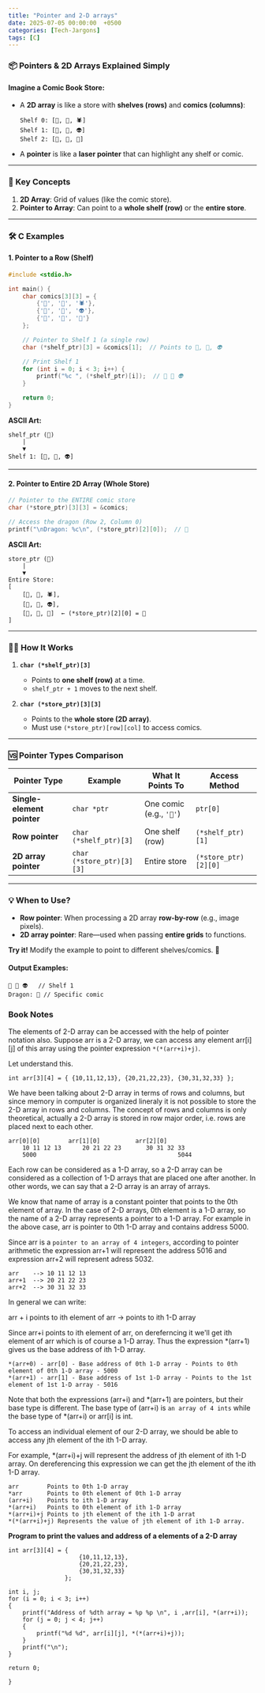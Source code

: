 ```yaml
---
title: "Pointer and 2-D arrays"
date: 2025-07-05 00:00:00  +0500
categories: [Tech-Jargons]
tags: [C]
---
```


### **📦 Pointers & 2D Arrays Explained Simply**

#### **Imagine a Comic Book Store:**
- A **2D array** is like a store with **shelves (rows)** and **comics (columns)**:
  ```
  Shelf 0: [🦸, 🦇, 🕷️]
  Shelf 1: [👾, 🤖, 👽]
  Shelf 2: [🐉, 🦄, 🦕]
  ```
- A **pointer** is like a **laser pointer** that can highlight any shelf or comic.

---

### **🔑 Key Concepts**
1. **2D Array**: Grid of values (like the comic store).
2. **Pointer to Array**: Can point to a **whole shelf (row)** or the **entire store**.

---

### **🛠️ C Examples**

#### **1. Pointer to a Row (Shelf)**
```c
#include <stdio.h>

int main() {
    char comics[3][3] = {
        {'🦸', '🦇', '🕷️'},
        {'👾', '🤖', '👽'},
        {'🐉', '🦄', '🦕'}
    };

    // Pointer to Shelf 1 (a single row)
    char (*shelf_ptr)[3] = &comics[1];  // Points to 👾, 🤖, 👽

    // Print Shelf 1
    for (int i = 0; i < 3; i++) {
        printf("%c ", (*shelf_ptr)[i]);  // 👾 🤖 👽
    }

    return 0;
}
```

**ASCII Art:**
```
shelf_ptr (🔦)
    |
    ▼
Shelf 1: [👾, 🤖, 👽]
```

---

#### **2. Pointer to Entire 2D Array (Whole Store)**
```c
// Pointer to the ENTIRE comic store
char (*store_ptr)[3][3] = &comics;

// Access the dragon (Row 2, Column 0)
printf("\nDragon: %c\n", (*store_ptr)[2][0]);  // 🐉
```

**ASCII Art:**
```
store_ptr (🏬)
    |
    ▼
Entire Store:
[
    [🦸, 🦇, 🕷️],
    [👾, 🤖, 👽],
    [🐉, 🦄, 🦕]  ← (*store_ptr)[2][0] = 🐉
]
```

---

### **🚶‍♂️ How It Works**
1. **`char (*shelf_ptr)[3]`**  
   - Points to **one shelf (row)** at a time.  
   - `shelf_ptr + 1` moves to the next shelf.

2. **`char (*store_ptr)[3][3]`**  
   - Points to the **whole store (2D array)**.  
   - Must use `(*store_ptr)[row][col]` to access comics.

---

### **🆚 Pointer Types Comparison**
| Pointer Type | Example | What It Points To | Access Method |
|--------------|---------|-------------------|---------------|
| **Single-element pointer** | `char *ptr` | One comic (e.g., `'🦸'`) | `ptr[0]` |
| **Row pointer** | `char (*shelf_ptr)[3]` | One shelf (row) | `(*shelf_ptr)[1]` |
| **2D array pointer** | `char (*store_ptr)[3][3]` | Entire store | `(*store_ptr)[2][0]` |

---

### **💡 When to Use?**
- **Row pointer**: When processing a 2D array **row-by-row** (e.g., image pixels).  
- **2D array pointer**: Rare—used when passing **entire grids** to functions.  

**Try it!** Modify the example to point to different shelves/comics. 🚀  

#### **Output Examples:**
```
👾 🤖 👽   // Shelf 1
Dragon: 🐉 // Specific comic
```

### Book Notes

The elements of 2-D array can be accessed with the help of pointer notation also. Suppose arr is
a 2-D array, we can access any element arr[i][j] of this array using the pointer expression
`*(*(arr+i)+j)`. 

Let understand this. 

```
int arr[3][4] = { {10,11,12,13}, {20,21,22,23}, {30,31,32,33} };
```

We have been talking about 2-D array in terms of rows and columns, but since memory in computer
is organized lineraly it is not possible to store the 2-D array in rows and columns. The concept of
rows and columns is only theoretical, actually a 2-D array is stored in row major order, i.e. rows
are placed next to each other.

```
arr[0][0]        arr[1][0]          arr[2][0]
    10 11 12 13      20 21 22 23       30 31 32 33
    5000                                        5044
```

Each row can be considered as a 1-D array, so a 2-D array can be considered as a collection of 1-D
arrays that are placed one after another. In other words, we can say that a 2-D array is an array
of arrays. 

We know that name of array is a constant pointer that points to the 0th element of array. In the
case of 2-D arrays, 0th element is a 1-D array, so the name of a 2-D array represents a pointer to
a 1-D array. For example in the above case, arr is pointer to 0th 1-D array and contains address
5000.

Since arr is a `pointer to an array of 4 integers`, according to pointer arithmetic the expression
arr+1 will represent the address 5016 and expression arr+2 will represent adress 5032.

```
arr    --> 10 11 12 13
arr+1  --> 20 21 22 23
arr+2  --> 30 31 32 33
```

In general we can write:

arr + i points to ith element of arr -> points to ith 1-D array

Since arr+i points to ith element of arr, on dereferncing it we'll get ith element of arr which is
of course a 1-D array. Thus the expression *(arr+1) gives us the base address of ith 1-D array.


```
*(arr+0) - arr[0] - Base address of 0th 1-D array - Points to 0th element of 0th 1-D array - 5000
*(arr+1) - arr[1] - Base address of 1st 1-D array - Points to the 1st element of 1st 1-D array - 5016
```

Note that both the expressions (arr+i) and *(arr+1) are pointers, but their base type is different.
The base type of (arr+i) is `an array of 4 ints` while the base type of *(arr+i) or arr[i] is int.

To access an individual element of our 2-D array, we should be able to access any jth element of the
ith 1-D array. 

For example, *(arr+i)+j will represent the address of jth element of ith 1-D array. On dereferencing
this expression we can get the jth element of the ith 1-D array.

```
arr        Points to 0th 1-D array
*arr       Points to 0th element of 0th 1-D array
(arr+i)    Points to ith 1-D array
*(arr+i)   Points to 0th element of ith 1-D array
*(arr+i)+j Points to jth element of the ith 1-D arrat
*(*(arr+i)+j) Represents the value of jth element of ith 1-D array.
```

**Program to print the values and address of a elements of a 2-D array**

```
int arr[3][4] = {
                    {10,11,12,13},
                    {20,21,22,23},
                    {30,31,32,33}
                };

int i, j;
for (i = 0; i < 3; i++)
{
    printf("Address of %dth array = %p %p \n", i ,arr[i], *(arr+i));
    for (j = 0; j < 4; j++)
    {
        printf("%d %d", arr[i][j], *(*(arr+i)+j));
    }
    printf("\n");
}

return 0;

}
```
